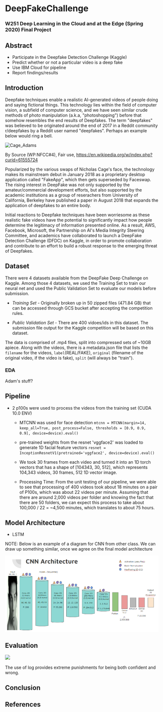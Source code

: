 # DeepFakeChallenge
### W251 Deep Learning in the Cloud and at the Edge (Spring 2020) Final Project

## Abstract

* Participate in the Deepfake Detection Challenge (Kaggle)
* Predict whether or not a particular video is a deep fake
* Use IBM Cloud for pipeline
* Report findings/results

## Introduction

Deepfake techniques enable a realistic AI-generated videos of people doing and saying fictional things. This technology lies within the field of computer vision, a subfield of computer science, and we have seen similar crude methods of photo manipulation (a.k.a, "photoshopping") before that somehow resembles the end results of Deepfakes. The term "deepfakes" was believed to be originated around the end of 2017 in a Reddit community r/deepfakes by a Reddit user named "deepfakes". Perhaps an example below would ring a bell.

![Cage_Adams](images/Deepfake_example.gif)

By Source (WP:NFCC#4), Fair use, https://en.wikipedia.org/w/index.php?curid=61555724

Popularized by the various swaps of Nicholas Cage's face, the technology makes its mainstream debut in January 2018 as a proprietary desktop application called "FakeApp", which then gets superseded by Faceswap. The rising interest in DeepFake was not only supported by the amateur/commercial development efforts, but also supported by the academic institutions as a group of reserachers from University of California, Berkeley have published a paper in August 2018 that expands the application of deepfakes to an entire body. 

Initial reactions to Deepfake techniques have been worriesome as these realistic fake videos have the potential to significantly impact how people determine the legitimacy of information presented online. As a result, AWS, Facebook, Microsoft, the Partnership on AI's Media Integrity Steering Committee, and academics have collaborated to launch a DeepFake Detection Challenge (DFDC) on Kaggle, in order to promote collaboration and contribute to an effort to build a robust response to the emerging threat of Deepfakes. 

## Dataset

There were 4 datasets available from the DeepFake Deep Challenge on Kaggle. Among those 4 datasets, we used the Training Set to train our neural net and used the Public Validation Set to evaluate our models before submission. 

* *Training Set* - Originally broken up in 50 zipped files (471.84 GB) that can be accessed through GCS bucket after accepting the competition rules. 

* *Public Validation Set* - There are 400 vidoes/ids in this dataset. The submission file output for the Kaggle competition will be based on this dataset. 

The data is comprised of .mp4 files, split into compressed sets of ~10GB apiece. Along with the videos, there is a metadata.json file that lists the `filename` for the videos, `label`(REAL/FAKE), `original` (filename of the original video, if the video is fake), `split` (will always be "train").

### EDA

Adam's stuff?


## Pipeline

* 2 p100s were used to process the videos from the training set (CUDA 10.0 ENV)

    * MTCNN was used for face detection
        `mtcnn = MTCNN(margin=14, keep_all=True, post_process=False, thresholds = [0.9, 0.9, 0.9], device=device).eval()`

    * pre-trained weights from the resnet 'vggface2' was loaded to generate 1D facial feature vectors
        `resnet = InceptionResnetV1(pretrained='vggface2', device=device).eval()`
        
    * We took 30 frames from each video and turned it into an 1D torch vectors that has a shape of [104343, 30, 512], which represents 104,343 videos, 30 frames, 512 1D vector image.
    
    * Processing Time: From the unit testing of our pipeline, we were able to see that processing of 400 videos took about 18 minutes on a pair of P100s, which was about 22 videos per minute. Assuming that there are around 2,000 videos per folder and knowing the fact that there are 50 folders, we can expect this process to take about 100,000 / 22 = ~4,500 minutes, which translates to about 75 hours. 
    
    

## Model Architecture

* LSTM 

NOTE: Below is an example of a diagram for CNN from other class. We can draw up something similar, once we agree on the final model architecture

![model](images/model_arch.png)

## Evaluation

<img src="https://render.githubusercontent.com/render/math?math=\textrm{LogLoss} = - \frac{1}{n} \sum_{i=1}^n \left[ y_i \log(\hat{y}_i) + (1 - y_i) \log(1 - \hat{y}_i)\right]">

The use of log provides extreme punishments for being both confident and wrong. 

## Conclusion

## References